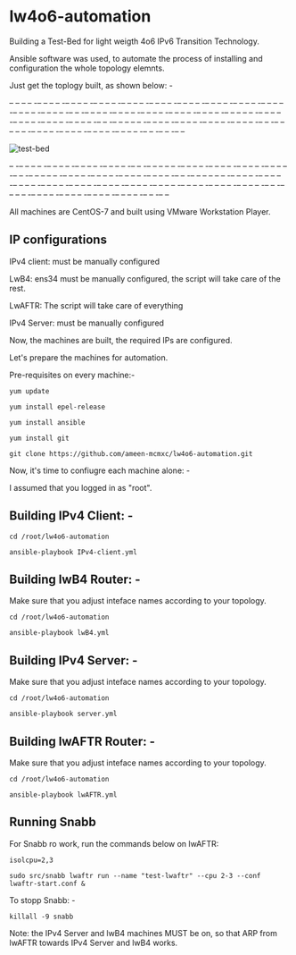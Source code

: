 # lw4o6-automation

Building a Test-Bed for light weigth 4o6 IPv6 Transition Technology.

Ansible software was used, to automate the process of installing and configuration the whole topology elemnts.

Just get the toplogy built, as shown below: -


– – – – -– – – – -– – – – -– – – – -– – – – -– – – – -– – – – -– – – – -– – – – -– – – – -– – – – -– – – – -– – -– – – – -– – – – -– – – – -– – – – -– – – – -– – – – – -– – – – -– – – – -– – – – -– – – – -– – -– – – – – -– – – – -– – – – -– – – – -– – – – -– – -– – – – – -– – – – -– – – – -– – – – -– – – – -– – -– – -– –


![test-bed](https://user-images.githubusercontent.com/45686881/193809234-a9ccf9fd-67e5-4ed4-8ede-4b61d0d26141.png)


– -– – – – -– – – – -– – – – -– – – – -– – -– – – – – -– – – – -– – – – -– – – – -– – – – -– – -– – – – – -– – – – -– – – – -– – – – -– – – – -– – -– –
– – – – -– – – – -– – – – -– – – – -– – – – -– – – – -– – – – -– – – – -– – – – -– – – – -– – – – -– – – – -– – -– – – – -– – – – -– – – – -– – – – -– – – – -– – -– –


All machines are CentOS-7 and built using VMware Workstation Player.


## IP configurations

IPv4 client: must be manually configured

LwB4: ens34 must be manually configured, the script will take care of the rest.

LwAFTR: The script will take care of everything

IPv4 Server: must be manually configured


Now, the machines are built, the required IPs are configured.

Let's prepare the machines for automation.

Pre-requisites on every machine:-


``
yum update
``

``
yum install epel-release
``

``
yum install ansible
``

``
yum install git
``

``
git clone https://github.com/ameen-mcmxc/lw4o6-automation.git
``

Now, it's time to confiugre each machine alone: -

I assumed that you logged in as "root".


## Building IPv4 Client: -

``
cd /root/lw4o6-automation
``

``
ansible-playbook IPv4-client.yml
``

## Building lwB4 Router: -

Make sure that you adjust inteface names according to your topology.

``
cd /root/lw4o6-automation
``

``
ansible-playbook lwB4.yml
``

## Building IPv4 Server: -

Make sure that you adjust inteface names according to your topology.

``
cd /root/lw4o6-automation
``

``
ansible-playbook server.yml
``


## Building lwAFTR Router: -

Make sure that you adjust inteface names according to your topology.

``
cd /root/lw4o6-automation
``

``
ansible-playbook lwAFTR.yml
``

## Running Snabb

For Snabb ro work, run the commands below on lwAFTR: 

``
isolcpu=2,3
``

``
sudo src/snabb lwaftr run --name "test-lwaftr" --cpu 2-3 --conf lwaftr-start.conf &
``

To stopp Snabb: -

``
killall -9 snabb
``


Note: the IPv4 Server and lwB4 machines MUST be on, so that ARP from lwAFTR towards IPv4 Server and lwB4 works.

